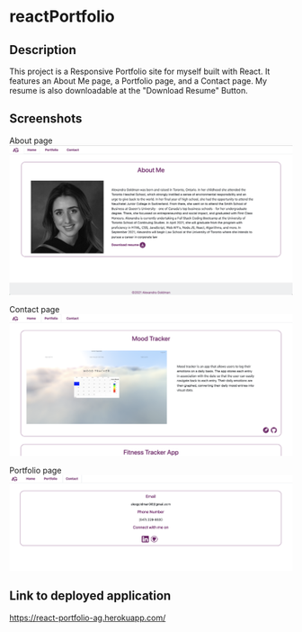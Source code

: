# reactPortfolio

## Description

This project is a Responsive Portfolio site for myself built with React. It features an About Me page, a Portfolio page, and a Contact page. My resume is also downloadable at the "Download Resume" Button.

## Screenshots

About page
![code refactor](Assets/SS1.png)

Contact page
![code refactor](Assets/SS2.png)

Portfolio page
![code refactor](Assets/SS3.png)

## Link to deployed application
https://react-portfolio-ag.herokuapp.com/